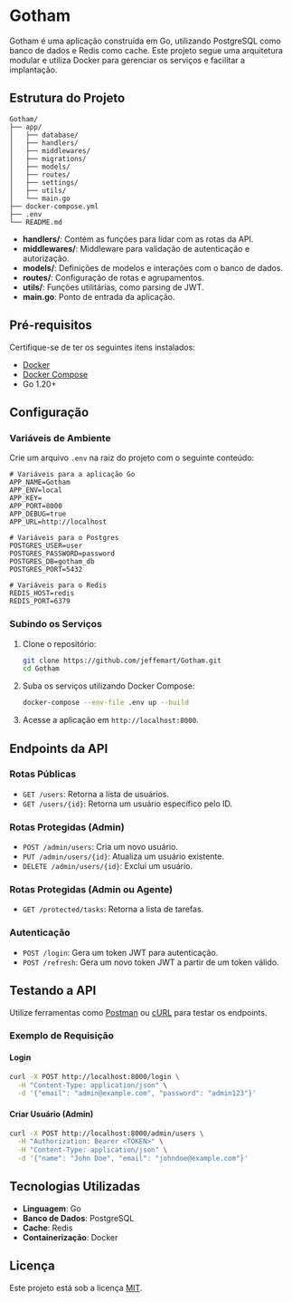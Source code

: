 # Gotham

Gotham é uma aplicação construída em Go, utilizando PostgreSQL como banco de dados e Redis como cache. Este projeto segue uma arquitetura modular e utiliza Docker para gerenciar os serviços e facilitar a implantação.

## Estrutura do Projeto

```
Gotham/
├── app/
│   ├── database/
│   ├── handlers/
│   ├── middlewares/
│   ├── migrations/
│   ├── models/
│   ├── routes/
│   ├── settings/
│   ├── utils/
│   └── main.go
├── docker-compose.yml
├── .env
└── README.md
```

- **handlers/**: Contém as funções para lidar com as rotas da API.
- **middlewares/**: Middleware para validação de autenticação e autorização.
- **models/**: Definições de modelos e interações com o banco de dados.
- **routes/**: Configuração de rotas e agrupamentos.
- **utils/**: Funções utilitárias, como parsing de JWT.
- **main.go**: Ponto de entrada da aplicação.

## Pré-requisitos

Certifique-se de ter os seguintes itens instalados:

- [Docker](https://www.docker.com/)
- [Docker Compose](https://docs.docker.com/compose/)
- Go 1.20+

## Configuração

### Variáveis de Ambiente

Crie um arquivo `.env` na raiz do projeto com o seguinte conteúdo:

```
# Variáveis para a aplicação Go
APP_NAME=Gotham
APP_ENV=local
APP_KEY=
APP_PORT=8000
APP_DEBUG=true
APP_URL=http://localhost

# Variáveis para o Postgres
POSTGRES_USER=user
POSTGRES_PASSWORD=password
POSTGRES_DB=gotham_db
POSTGRES_PORT=5432

# Variáveis para o Redis
REDIS_HOST=redis
REDIS_PORT=6379
```

### Subindo os Serviços

1. Clone o repositório:

   ```bash
   git clone https://github.com/jeffemart/Gotham.git
   cd Gotham
   ```

2. Suba os serviços utilizando Docker Compose:

   ```bash
   docker-compose --env-file .env up --build
   ```

3. Acesse a aplicação em `http://localhost:8000`.

## Endpoints da API

### Rotas Públicas

- `GET /users`: Retorna a lista de usuários.
- `GET /users/{id}`: Retorna um usuário específico pelo ID.

### Rotas Protegidas (Admin)

- `POST /admin/users`: Cria um novo usuário.
- `PUT /admin/users/{id}`: Atualiza um usuário existente.
- `DELETE /admin/users/{id}`: Exclui um usuário.

### Rotas Protegidas (Admin ou Agente)

- `GET /protected/tasks`: Retorna a lista de tarefas.

### Autenticação

- `POST /login`: Gera um token JWT para autenticação.
- `POST /refresh`: Gera um novo token JWT a partir de um token válido.

## Testando a API

Utilize ferramentas como [Postman](https://www.postman.com/) ou [cURL](https://curl.se/) para testar os endpoints.

### Exemplo de Requisição

#### Login

```bash
curl -X POST http://localhost:8000/login \
  -H "Content-Type: application/json" \
  -d '{"email": "admin@example.com", "password": "admin123"}'
```

#### Criar Usuário (Admin)

```bash
curl -X POST http://localhost:8000/admin/users \
  -H "Authorization: Bearer <TOKEN>" \
  -H "Content-Type: application/json" \
  -d '{"name": "John Doe", "email": "johndoe@example.com"}'
```

## Tecnologias Utilizadas

- **Linguagem**: Go
- **Banco de Dados**: PostgreSQL
- **Cache**: Redis
- **Containerização**: Docker

## Licença

Este projeto está sob a licença [MIT](https://opensource.org/licenses/MIT).

